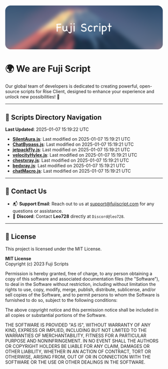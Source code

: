 ![Banner](.github/b.webp)

# 🌍 **We are Fuji Script**

Our global team of developers is dedicated to creating powerful, open-source scripts for Rise Client, designed to enhance your experience and unlock new possibilities! 🌟

---
<!-- SCRIPTS_NAVIGATION_START -->
## 📂 **Scripts Directory Navigation**

**Last Updated**: 2025-01-07 15:19:22 UTC

- **[SilentAura.js](scripts/SilentAura.js)**: Last modified on 2025-01-07 15:19:21 UTC
- **[ChatBypass.js](scripts/ChatBypass.js)**: Last modified on 2025-01-07 15:19:21 UTC
- **[jetpackFly.js](scripts/jetpackFly.js)**: Last modified on 2025-01-07 15:19:21 UTC
- **[velocityHylex.js](scripts/velocityHylex.js)**: Last modified on 2025-01-07 15:19:21 UTC
- **[chestxray.js](scripts/chestxray.js)**: Last modified on 2025-01-07 15:19:21 UTC
- **[bedxray.js](scripts/bedxray.js)**: Last modified on 2025-01-07 15:19:21 UTC
- **[chatMacro.js](scripts/chatMacro.js)**: Last modified on 2025-01-07 15:19:21 UTC

<!-- SCRIPTS_NAVIGATION_END -->

---

## 💬 **Contact Us**  
- 📬 **Support Email**: Reach out to us at [support@fujiscript.com](mailto:support@fujiscript.com) for any questions or assistance.  
- 💬 **Discord**: Contact **Leo728** directly at `Discord@leo728`.

---

## 📜 **License**

This project is licensed under the MIT License.  

**MIT License**  
Copyright (c) 2023 Fuji Scripts  

Permission is hereby granted, free of charge, to any person obtaining a copy of this software and associated documentation files (the "Software"), to deal in the Software without restriction, including without limitation the rights to use, copy, modify, merge, publish, distribute, sublicense, and/or sell copies of the Software, and to permit persons to whom the Software is furnished to do so, subject to the following conditions:  

The above copyright notice and this permission notice shall be included in all copies or substantial portions of the Software.  

THE SOFTWARE IS PROVIDED "AS IS", WITHOUT WARRANTY OF ANY KIND, EXPRESS OR IMPLIED, INCLUDING BUT NOT LIMITED TO THE WARRANTIES OF MERCHANTABILITY, FITNESS FOR A PARTICULAR PURPOSE AND NONINFRINGEMENT. IN NO EVENT SHALL THE AUTHORS OR COPYRIGHT HOLDERS BE LIABLE FOR ANY CLAIM, DAMAGES OR OTHER LIABILITY, WHETHER IN AN ACTION OF CONTRACT, TORT OR OTHERWISE, ARISING FROM, OUT OF OR IN CONNECTION WITH THE SOFTWARE OR THE USE OR OTHER DEALINGS IN THE SOFTWARE.  
